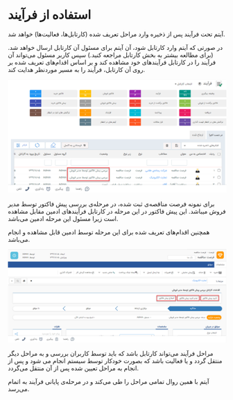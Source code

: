 # استفاده از فرآیند

آیتم تحت فرآیند پس از ذخیره وارد مراحل تعریف شده (کارتابل‌ها، فعالیت‌ها) خواهد شد.

در صورتی که آیتم وارد کارتابل شود، آن آیتم برای مسئول آن کارتابل ارسال خواهد شد.(برای مطالعه بیشتر به بخش کارتابل مراجعه کنید.) سپس کاربر مسئول می‌تواند آن فرآیند را در کارتابل فرآیند‌های خود  مشاهده کند و بر اساس اقدام‌های تعریف شده بر روی آن کارتابل، فرآیند را به مسیر موردنظر هدایت کند.



![](estefade1.png)

برای نمونه فرصت مناقصه‌ی ثبت شده، در مرحله‌ی بررسی پیش فاکتور توسط مدیر فروش میباشد.  این پیش فاکتور در این مرحله در کارتابل فرآیند‌های ادمین مقابل مشاهده است زیرا مسئول این مرحله ادمین می‌باشد.

همچنین اقدام‌های تعریف شده برای این مرحله توسط ادمین قابل مشاهده و انجام می‌باشد.

![](estefade.png)

 مراحل فرآیند می‌تواند کارتابل باشد که باید توسط کاربران بررسی و به مراحل دیگر منتقل گردد و یا فعالیت باشد که بصورت خودکار توسط سیستم انجام می شود و پس از انجام به مراحل تعیین شده پس از آن منتقل می‌گردد. 
 
آیتم با همین روال تمامی مراحل را طی می‌کند و در مرحله‌ی پایانی فرآیند به اتمام می‌رسد.

